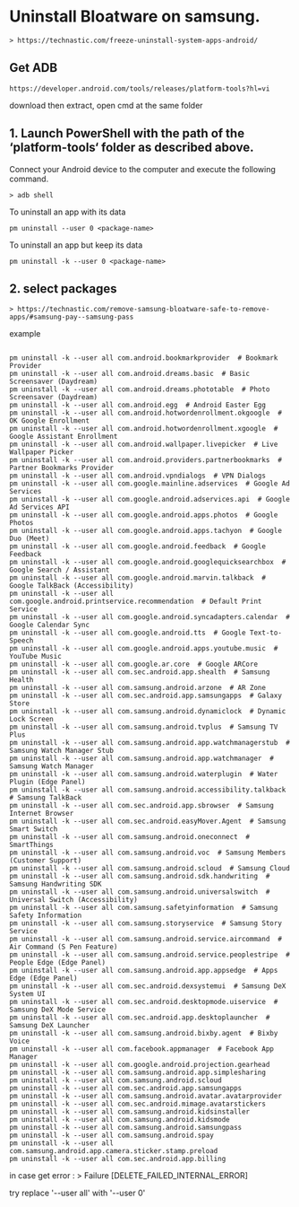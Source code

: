# Uninstall Bloatware on samsung.

    > https://technastic.com/freeze-uninstall-system-apps-android/
## Get ADB
    https://developer.android.com/tools/releases/platform-tools?hl=vi
download then extract, open cmd at the same folder

## 1. Launch PowerShell with the path of the ‘platform-tools‘ folder as described above.
Connect your Android device to the computer and execute the following command.

    > adb shell

To uninstall an app with its data

    pm uninstall --user 0 <package-name>

    
To uninstall an app but keep its data

    pm uninstall -k --user 0 <package-name>

## 2. select packages
    > https://technastic.com/remove-samsung-bloatware-safe-to-remove-apps/#samsung-pay--samsung-pass

example
```

pm uninstall -k --user all com.android.bookmarkprovider  # Bookmark Provider
pm uninstall -k --user all com.android.dreams.basic  # Basic Screensaver (Daydream)
pm uninstall -k --user all com.android.dreams.phototable  # Photo Screensaver (Daydream)
pm uninstall -k --user all com.android.egg  # Android Easter Egg
pm uninstall -k --user all com.android.hotwordenrollment.okgoogle  # OK Google Enrollment
pm uninstall -k --user all com.android.hotwordenrollment.xgoogle  # Google Assistant Enrollment
pm uninstall -k --user all com.android.wallpaper.livepicker  # Live Wallpaper Picker
pm uninstall -k --user all com.android.providers.partnerbookmarks  # Partner Bookmarks Provider
pm uninstall -k --user all com.android.vpndialogs  # VPN Dialogs
pm uninstall -k --user all com.google.mainline.adservices  # Google Ad Services
pm uninstall -k --user all com.google.android.adservices.api  # Google Ad Services API
pm uninstall -k --user all com.google.android.apps.photos  # Google Photos
pm uninstall -k --user all com.google.android.apps.tachyon  # Google Duo (Meet)
pm uninstall -k --user all com.google.android.feedback  # Google Feedback
pm uninstall -k --user all com.google.android.googlequicksearchbox  # Google Search / Assistant
pm uninstall -k --user all com.google.android.marvin.talkback  # Google TalkBack (Accessibility)
pm uninstall -k --user all com.google.android.printservice.recommendation  # Default Print Service
pm uninstall -k --user all com.google.android.syncadapters.calendar  # Google Calendar Sync
pm uninstall -k --user all com.google.android.tts  # Google Text-to-Speech
pm uninstall -k --user all com.google.android.apps.youtube.music  # YouTube Music
pm uninstall -k --user all com.google.ar.core  # Google ARCore
pm uninstall -k --user all com.sec.android.app.shealth  # Samsung Health
pm uninstall -k --user all com.samsung.android.arzone  # AR Zone
pm uninstall -k --user all com.sec.android.app.samsungapps  # Galaxy Store
pm uninstall -k --user all com.samsung.android.dynamiclock  # Dynamic Lock Screen
pm uninstall -k --user all com.samsung.android.tvplus  # Samsung TV Plus
pm uninstall -k --user all com.samsung.android.app.watchmanagerstub  # Samsung Watch Manager Stub
pm uninstall -k --user all com.samsung.android.app.watchmanager  # Samsung Watch Manager
pm uninstall -k --user all com.samsung.android.waterplugin  # Water Plugin (Edge Panel)
pm uninstall -k --user all com.samsung.android.accessibility.talkback  # Samsung TalkBack
pm uninstall -k --user all com.sec.android.app.sbrowser  # Samsung Internet Browser
pm uninstall -k --user all com.sec.android.easyMover.Agent  # Samsung Smart Switch
pm uninstall -k --user all com.samsung.android.oneconnect  # SmartThings
pm uninstall -k --user all com.samsung.android.voc  # Samsung Members (Customer Support)
pm uninstall -k --user all com.samsung.android.scloud  # Samsung Cloud
pm uninstall -k --user all com.samsung.android.sdk.handwriting  # Samsung Handwriting SDK
pm uninstall -k --user all com.samsung.android.universalswitch  # Universal Switch (Accessibility)
pm uninstall -k --user all com.samsung.safetyinformation  # Samsung Safety Information
pm uninstall -k --user all com.samsung.storyservice  # Samsung Story Service
pm uninstall -k --user all com.samsung.android.service.aircommand  # Air Command (S Pen Feature)
pm uninstall -k --user all com.samsung.android.service.peoplestripe  # People Edge (Edge Panel)
pm uninstall -k --user all com.samsung.android.app.appsedge  # Apps Edge (Edge Panel)
pm uninstall -k --user all com.sec.android.dexsystemui  # Samsung DeX System UI
pm uninstall -k --user all com.sec.android.desktopmode.uiservice  # Samsung DeX Mode Service
pm uninstall -k --user all com.sec.android.app.desktoplauncher  # Samsung DeX Launcher
pm uninstall -k --user all com.samsung.android.bixby.agent  # Bixby Voice
pm uninstall -k --user all com.facebook.appmanager  # Facebook App Manager
pm uninstall -k --user all com.google.android.projection.gearhead
pm uninstall -k --user all com.samsung.android.app.simplesharing
pm uninstall -k --user all com.samsung.android.scloud
pm uninstall -k --user all com.sec.android.app.samsungapps
pm uninstall -k --user all com.samsung.android.avatar.avatarprovider
pm uninstall -k --user all com.sec.android.mimage.avatarstickers
pm uninstall -k --user all com.samsung.android.kidsinstaller
pm uninstall -k --user all com.samsung.android.kidsmode
pm uninstall -k --user all com.samsung.android.samsungpass
pm uninstall -k --user all com.samsung.android.spay
pm uninstall -k --user all com.samsung.android.app.camera.sticker.stamp.preload
pm uninstall -k --user all com.sec.android.app.billing
```

in case get error : 
        > Failure [DELETE_FAILED_INTERNAL_ERROR]

try replace '--user all' with '--user 0'
